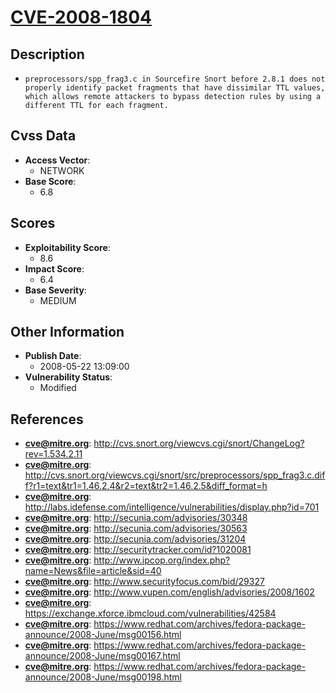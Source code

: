 
# [CVE-2008-1804](https://cve.mitre.org/cgi-bin/cvename.cgi?name=CVE-2008-1804)

## Description

- `preprocessors/spp_frag3.c in Sourcefire Snort before 2.8.1 does not properly identify packet fragments that have dissimilar TTL values, which allows remote attackers to bypass detection rules by using a different TTL for each fragment.`

## Cvss Data

- **Access Vector**:
  - NETWORK
- **Base Score**:
  - 6.8

## Scores

- **Exploitability Score**:
  - 8.6
- **Impact Score**:
  - 6.4
- **Base Severity**:
  - MEDIUM

## Other Information

- **Publish Date**:
  - 2008-05-22 13:09:00
- **Vulnerability Status**:
  - Modified

## References

- **cve@mitre.org**: http://cvs.snort.org/viewcvs.cgi/snort/ChangeLog?rev=1.534.2.11
- **cve@mitre.org**: http://cvs.snort.org/viewcvs.cgi/snort/src/preprocessors/spp_frag3.c.diff?r1=text&tr1=1.46.2.4&r2=text&tr2=1.46.2.5&diff_format=h
- **cve@mitre.org**: http://labs.idefense.com/intelligence/vulnerabilities/display.php?id=701
- **cve@mitre.org**: http://secunia.com/advisories/30348
- **cve@mitre.org**: http://secunia.com/advisories/30563
- **cve@mitre.org**: http://secunia.com/advisories/31204
- **cve@mitre.org**: http://securitytracker.com/id?1020081
- **cve@mitre.org**: http://www.ipcop.org/index.php?name=News&file=article&sid=40
- **cve@mitre.org**: http://www.securityfocus.com/bid/29327
- **cve@mitre.org**: http://www.vupen.com/english/advisories/2008/1602
- **cve@mitre.org**: https://exchange.xforce.ibmcloud.com/vulnerabilities/42584
- **cve@mitre.org**: https://www.redhat.com/archives/fedora-package-announce/2008-June/msg00156.html
- **cve@mitre.org**: https://www.redhat.com/archives/fedora-package-announce/2008-June/msg00167.html
- **cve@mitre.org**: https://www.redhat.com/archives/fedora-package-announce/2008-June/msg00198.html
